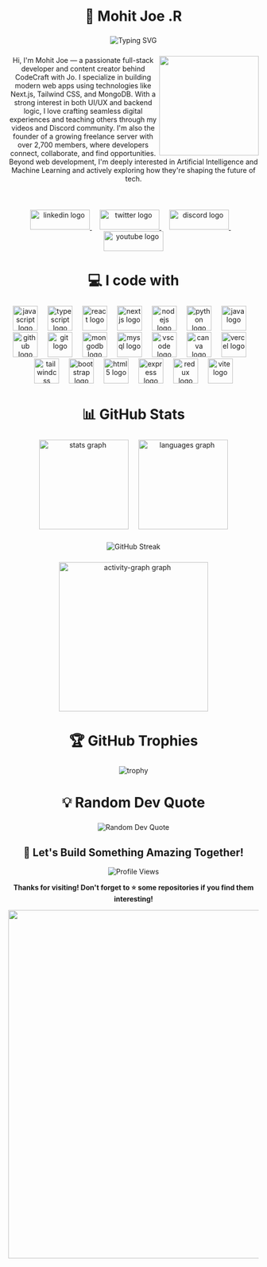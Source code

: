 <h1 align="center">👋 Mohit Joe .R</h1>

###

<div align="center">
  <img src="https://readme-typing-svg.herokuapp.com?font=Fira+Code&weight=600&size=28&pause=1000&color=6366F1&center=true&vCenter=true&random=false&width=600&lines=Full-Stack+Developer+%F0%9F%9A%80;Content+Creator+%F0%9F%8E%A5;AI+%26+ML+Enthusiast+%F0%9F%A4%96;Community+Builder+%F0%9F%8C%9F" alt="Typing SVG" />
</div>

###

<img align="right" height="200" src="https://user-images.githubusercontent.com/74038190/229223263-cf2e4b07-2615-4f87-9c38-e37600f8381a.gif" />

<p align="center">Hi, I'm Mohit Joe — a passionate full-stack developer and content creator behind CodeCraft with Jo. I specialize in building modern web apps using technologies like Next.js, Tailwind CSS, and MongoDB. With a strong interest in both UI/UX and backend logic, I love crafting seamless digital experiences and teaching others through my videos and Discord community. I'm also the founder of a growing freelance server with over 2,700 members, where developers connect, collaborate, and find opportunities. Beyond web development, I'm deeply interested in Artificial Intelligence and Machine Learning and actively exploring how they're shaping the future of tech.</p>

<br clear="right"/>

###

<div align="center">
  <a href="https://www.linkedin.com/in/mohitjoe/">
    <img src="https://img.shields.io/badge/LinkedIn-0077B5?style=for-the-badge&logo=linkedin&logoColor=white" width="120" height="40" alt="linkedin logo" />
  </a>
  <img width="12" />
  <a href="https://twitter.com">
    <img src="https://img.shields.io/badge/Twitter-1DA1F2?style=for-the-badge&logo=twitter&logoColor=white" width="120" height="40" alt="twitter logo" />
  </a>
  <img width="12" />
  <a href="https://discord.com">
    <img src="https://img.shields.io/badge/Discord-5865F2?style=for-the-badge&logo=discord&logoColor=white" width="120" height="40" alt="discord logo" />
  </a>
  <img width="12" />
  <a href="https://youtube.com">
    <img src="https://img.shields.io/badge/YouTube-FF0000?style=for-the-badge&logo=youtube&logoColor=white" width="120" height="40" alt="youtube logo" />
  </a>
</div>

###

<h1 align="center">💻 I code with</h1>

###

<div align="center">
  <img src="https://cdn.jsdelivr.net/gh/devicons/devicon/icons/javascript/javascript-original.svg" height="50" alt="javascript logo"  />
  <img width="12" />
  <img src="https://cdn.jsdelivr.net/gh/devicons/devicon/icons/typescript/typescript-original.svg" height="50" alt="typescript logo"  />
  <img width="12" />
  <img src="https://cdn.jsdelivr.net/gh/devicons/devicon/icons/react/react-original.svg" height="50" alt="react logo"  />
  <img width="12" />
  <img src="https://cdn.jsdelivr.net/gh/devicons/devicon/icons/nextjs/nextjs-original.svg" height="50" alt="nextjs logo"  />
  <img width="12" />
  <img src="https://cdn.simpleicons.org/nodedotjs/339933" height="50" alt="nodejs logo"  />
  <img width="12" />
  <img src="https://cdn.jsdelivr.net/gh/devicons/devicon/icons/python/python-original.svg" height="50" alt="python logo"  />
  <img width="12" />
  <img src="https://cdn.jsdelivr.net/gh/devicons/devicon/icons/java/java-original.svg" height="50" alt="java logo"  />
  <img width="12" />
  <img src="https://cdn.jsdelivr.net/gh/devicons/devicon/icons/github/github-original.svg" height="50" alt="github logo"  />
  <img width="12" />
  <img src="https://cdn.jsdelivr.net/gh/devicons/devicon/icons/git/git-original.svg" height="50" alt="git logo"  />
  <img width="12" />
  <img src="https://cdn.jsdelivr.net/gh/devicons/devicon/icons/mongodb/mongodb-original.svg" height="50" alt="mongodb logo"  />
  <img width="12" />
  <img src="https://cdn.jsdelivr.net/gh/devicons/devicon/icons/mysql/mysql-original.svg" height="50" alt="mysql logo"  />
  <img width="12" />
  <img src="https://cdn.jsdelivr.net/gh/devicons/devicon/icons/vscode/vscode-original.svg" height="50" alt="vscode logo"  />
  <img width="12" />
  <img src="https://cdn.jsdelivr.net/gh/devicons/devicon/icons/canva/canva-original.svg" height="50" alt="canva logo"  />
  <img width="12" />
  <img src="https://cdn.simpleicons.org/vercel/000000" height="50" alt="vercel logo"  />
  <img width="12" />
  <img src="https://cdn.simpleicons.org/tailwindcss/06B6D4" height="50" alt="tailwindcss logo"  />
  <img width="12" />
  <img src="https://cdn.simpleicons.org/bootstrap/7952B3" height="50" alt="bootstrap logo"  />
  <img width="12" />
  <img src="https://cdn.simpleicons.org/html5/E34F26" height="50" alt="html5 logo"  />
  <img width="12" />
  <img src="https://cdn.simpleicons.org/express/000000" height="50" alt="express logo"  />
  <img width="12" />
  <img src="https://cdn.simpleicons.org/redux/764ABC" height="50" alt="redux logo"  />
  <img width="12" />
  <img src="https://cdn.simpleicons.org/vite/646CFF" height="50" alt="vite logo"  />
</div>

###

<h1 align="center">📊 GitHub Stats</h1>

###

<div align="center">
  <img src="https://github-readme-stats.vercel.app/api?username=mohitjoer&hide_title=false&hide_rank=false&show_icons=true&include_all_commits=true&count_private=true&disable_animations=false&theme=tokyonight&locale=en&hide_border=true&bg_color=1a1b27&title_color=70a5fd&icon_color=bf91f3&text_color=38bdae&order=1" height="180" alt="stats graph"  />
  <img width="12" />
  <img src="https://github-readme-stats.vercel.app/api/top-langs?username=mohitjoer&locale=en&hide_title=false&layout=compact&card_width=320&langs_count=6&theme=tokyonight&hide_border=true&bg_color=1a1b27&title_color=70a5fd&text_color=38bdae&order=2" height="180" alt="languages graph"  />
</div>

###

<div align="center">
  <img src="https://github-readme-streak-stats.herokuapp.com/?user=mohitjoer&theme=tokyonight&hide_border=true&background=1a1b27&ring=70a5fd&fire=bf91f3&currStreakLabel=70a5fd" alt="GitHub Streak" />
</div>

###

<div align="center">
  <img src="https://github-readme-activity-graph.vercel.app/graph?username=mohitjoer&radius=16&theme=tokyo-night&area=true&hide_border=true&bg_color=1a1b27&color=70a5fd&line=bf91f3&point=38bdae&order=5" height="300" alt="activity-graph graph"  />
</div>

###

<h1 align="center">🏆 GitHub Trophies</h1>

###

<div align="center">
  <img src="https://github-profile-trophy.vercel.app/?username=mohitjoer&theme=tokyonight&no-frame=true&no-bg=true&row=1&column=7" alt="trophy" />
</div>

###

<h1 align="center">💡 Random Dev Quote</h1>

###

<div align="center">
  <img src="https://quotes-github-readme.vercel.app/api?type=horizontal&theme=tokyonight" alt="Random Dev Quote" />
</div>

###

<div align="center">
  <h2>💬 Let's Build Something Amazing Together!</h2>
  
  <img src="https://komarev.com/ghpvc/?username=mohitjoer&color=blueviolet&style=for-the-badge" alt="Profile Views" />
  
  <p><strong>Thanks for visiting! Don't forget to ⭐ some repositories if you find them interesting!</strong></p>
  
  <img src="https://user-images.githubusercontent.com/74038190/212284100-561aa473-3905-4a80-b561-0d28506553ee.gif" width="700">
</div>

###
